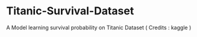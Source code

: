 # Titanic-Survival-Dataset
A Model learning survival probability on Titanic Dataset ( Credits : kaggle )
